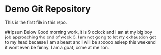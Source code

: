 # Demo Git Repository

This is the first file in this repo.

##Ipsum Below
Good morning work, it is 9 oclock and I am at my big boy job approaching the end of week 3.
I am not going to let my exhaustion get to my head because I am a beast and I will be sooooo asleep this weekend
it wont even be funny. I am a goat, come at me son.